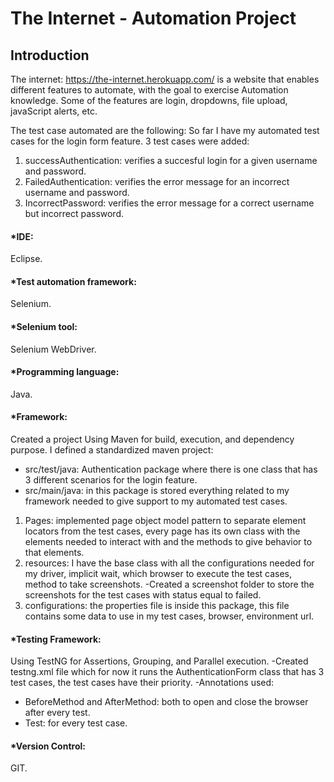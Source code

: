# The Internet - Automation Project

## Introduction
The internet: https://the-internet.herokuapp.com/
is a website that enables different features to automate, with the goal to exercise Automation 
knowledge. Some of the features are login, dropdowns, file upload, javaScript alerts, etc.

The test case automated are the following:
So far I have my automated test cases for the login form feature. 3 test cases were added:
1) successAuthentication: verifies a succesful login for a given username and password.
2) FailedAuthentication: verifies the error message for an incorrect username and password.
3) IncorrectPassword: verifies the error message for a correct username but incorrect password.

#### *IDE:
Eclipse.

#### *Test automation framework:
Selenium.

#### *Selenium tool:
Selenium WebDriver.

#### *Programming language:
Java.

#### *Framework:
Created a project Using Maven for build, execution, and dependency purpose. 
I defined a standardized maven project: 

* src/test/java: Authentication package where there is one class that has 3 different scenarios for the login feature.
* src/main/java: in this package is stored everything related to my framework needed to give support to my automated test cases.
1) Pages: implemented page object model pattern to separate element locators from the test cases, every page has its own class with
the elements needed to interact with and the methods to give behavior to that elements. 
2) resources: I have the base class with all the configurations needed for my driver, implicit wait, which browser to execute the
test cases, method to take screenshots.
-Created a screenshot folder to store the screenshots for the test cases with status equal to failed.
3) configurations: the properties file is inside this package, this file contains some data to use in my test cases, browser, environment
url.

#### *Testing Framework:
Using TestNG for Assertions, Grouping, and Parallel execution.
-Created testng.xml file which for now it runs the AuthenticationForm class that has 3 test cases, the test cases
have their priority.
-Annotations used: 
* BeforeMethod and AfterMethod: both to open and close the browser after every test.
* Test: for every test case.

#### *Version Control:
GIT.